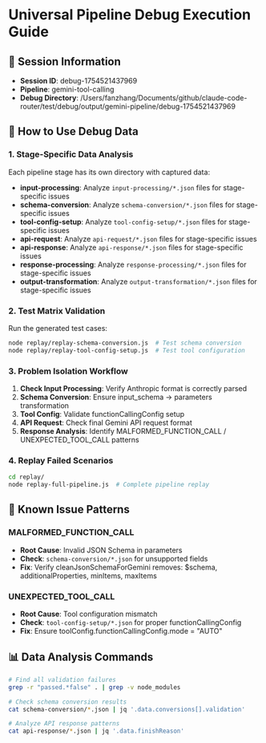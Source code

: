 # Universal Pipeline Debug Execution Guide

## 🎯 Session Information
- **Session ID**: debug-1754521437969
- **Pipeline**: gemini-tool-calling
- **Debug Directory**: /Users/fanzhang/Documents/github/claude-code-router/test/debug/output/gemini-pipeline/debug-1754521437969

## 🔧 How to Use Debug Data

### 1. Stage-Specific Data Analysis
Each pipeline stage has its own directory with captured data:

- **input-processing**: Analyze `input-processing/*.json` files for stage-specific issues
- **schema-conversion**: Analyze `schema-conversion/*.json` files for stage-specific issues
- **tool-config-setup**: Analyze `tool-config-setup/*.json` files for stage-specific issues
- **api-request**: Analyze `api-request/*.json` files for stage-specific issues
- **api-response**: Analyze `api-response/*.json` files for stage-specific issues
- **response-processing**: Analyze `response-processing/*.json` files for stage-specific issues
- **output-transformation**: Analyze `output-transformation/*.json` files for stage-specific issues

### 2. Test Matrix Validation
Run the generated test cases:
```bash
node replay/replay-schema-conversion.js  # Test schema conversion
node replay/replay-tool-config-setup.js  # Test tool configuration
```

### 3. Problem Isolation Workflow
1. **Check Input Processing**: Verify Anthropic format is correctly parsed
2. **Schema Conversion**: Ensure input_schema → parameters transformation
3. **Tool Config**: Validate functionCallingConfig setup
4. **API Request**: Check final Gemini API request format
5. **Response Analysis**: Identify MALFORMED_FUNCTION_CALL / UNEXPECTED_TOOL_CALL patterns

### 4. Replay Failed Scenarios
```bash
cd replay/
node replay-full-pipeline.js  # Complete pipeline replay
```

## 🚨 Known Issue Patterns

### MALFORMED_FUNCTION_CALL
- **Root Cause**: Invalid JSON Schema in parameters
- **Check**: `schema-conversion/*.json` for unsupported fields
- **Fix**: Verify cleanJsonSchemaForGemini removes: $schema, additionalProperties, minItems, maxItems

### UNEXPECTED_TOOL_CALL  
- **Root Cause**: Tool configuration mismatch
- **Check**: `tool-config-setup/*.json` for proper functionCallingConfig
- **Fix**: Ensure toolConfig.functionCallingConfig.mode = "AUTO"

## 📊 Data Analysis Commands
```bash
# Find all validation failures
grep -r "passed.*false" . | grep -v node_modules

# Check schema conversion results
cat schema-conversion/*.json | jq '.data.conversions[].validation'

# Analyze API response patterns
cat api-response/*.json | jq '.data.finishReason'
```
